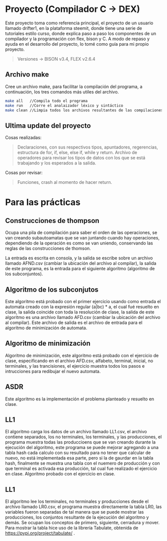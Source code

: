 # Proyecto (Compilador C -> DEX)

Este proyecto toma como referencia principal, el proyecto de un usuario llamado drifter1, en la plataforma steemit, donde tiene una serie de tutoriales estilo curso, donde explica paso a paso los componentes de un compilador y la programación con flex, bison y C. A modo de repaso y ayuda en el desarrollo del proyecto, lo tomé como guía para mi propio proyecto.

> Versiones -> 
> BISON v3.4,
> FLEX v2.6.4


## Archivo make

Cree un archivo make, para facilitar la compilación del programa, a continuación, los tres comandos más utiles del archivo.

```bash
make all   //Compila todo el programa
make run   //Corre el analaizador léxico y sintáctico
make clean //Limpia todos los archivos resultantes de las compilaciones
```

## Ultima update del proyecto

Cosas realizadas:

> Declaraciones, con sus respectivos tipos, apuntadores, regerencias, estructura de for, if, else, else if, while y return. Archivo de operadores para revisar los tipos de datos con los que se está trabajando y los esperados a la salida.


Cosas por revisar:

> Funciones, crash al momento de hacer return.

# Para las prácticas 

## Construcciones de thompson

Ocupa una pila de compilación para saber el orden de las operaciones, se van creando subautoamatas que se van juntando cuando hay operaciones, dependiendo de la operación es como se van uniendo, conservando las reglas de las construcciones de thomson.

La entrada es escrita en consola, y la salida se escribe sobre un archivo llamado AFND.csv (cambiar la ubicación del archivo al compilar), la salida de este programa, es la entrada para el siguiente algoritmo (algoritmo de los subconjuntos).

## Algoritmo de los subconjutos

Este algoritmo está probado con el primer ejercicio usando como entrada el automata creado con la expresión regular (a|bc) * a, el cual fué resuelto en clase, la salida coincide con toda la resolución de clase, la salida de este algoritmo es una archivo llamado AFD.csv (cambiar la ubicación del archivo al compilar). Este archivo de salida es el archivo de entrada para el algoritmo de minimización de automata.

## Algoritmo de minimización

Algoritmo de minimización, este algoritmo está probado con el ejercicio de clase, especificando en el archivo AFD.csv, alfabeto, terminal, inicial, no terminales, y las trancisiones, el ejercicio muestra todos los pasos e intrucciones para redibujar el nuevo automata.

## ASDR

Este algoritmo es la implementación el problema planteado y resuelto en clase.

## LL1

El algoritmo carga los datos de un archivo llamado LL1.csv, el archivo contiene separados, los no terminales, los terminales, y las producciones, el programa muestra todas las produccioens que se van creando durante la ejecución del algoritmo, este programa se puede mejorar agregando a una tabla hash cada calculo con su resultado para no tener que calcular de nuevo, no está implementada esa parte, pero si la de gaurdar en la tabla hash, finalmente se muestra una tabla con el nuemero de producción y con que terminal es activada esa producción, tal cual fue realizado el ejercicio en clase. Algoritmo probado con el ejercicio en clase.

## LL1

El algoritmo lee los terminales, no terminales y producciones desde el archivo llamado LR0.csv, el programa muestra directamente la tabla LR0, las variables fueron separadas de tal manera que se puede mostrar las producciones, los conjuntos resultante de la ejecución del algoritmo y demás. Se ocupan los conceptos de primero, siguiente, cerradura y mover. 
Para mostrar la tabla hice uso de la librería Tabulate, obtenida de https://pypi.org/project/tabulate/ .
